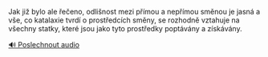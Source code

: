 
Jak již bylo ale řečeno, odlišnost mezi přímou a nepřímou směnou je jasná a vše, co katalaxie tvrdí o prostředcích směny, se rozhodně vztahuje na všechny statky, které jsou jako tyto prostředky poptávány a získávány.

[🔊 Poslechnout audio](/data/7-paragraphs/audio/chapter_76/para_011-Jak-ji-bylo-ale-eeno-odlinost-mezi-pmou-a-n.mp3)
